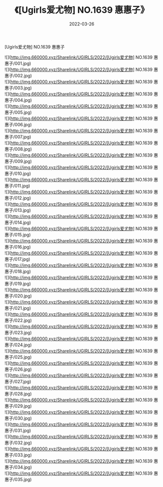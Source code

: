 ﻿---
layout: post
title:  《[Ugirls爱尤物] NO.1639 惠惠子》
date:   2022-03-26
img: http://img.660000.xyz/Sharelink/UGIRLS/2022/[Ugirls爱尤物] NO.1639 惠惠子/000.jpg
categories: [美女, 清纯, 唯美]
---

[Ugirls爱尤物] NO.1639 惠惠子

 ![](http://img.660000.xyz/Sharelink/UGIRLS/2022/[Ugirls爱尤物] NO.1639 惠惠子/001.jpg) <br>![](http://img.660000.xyz/Sharelink/UGIRLS/2022/[Ugirls爱尤物] NO.1639 惠惠子/002.jpg) <br>![](http://img.660000.xyz/Sharelink/UGIRLS/2022/[Ugirls爱尤物] NO.1639 惠惠子/003.jpg) <br>![](http://img.660000.xyz/Sharelink/UGIRLS/2022/[Ugirls爱尤物] NO.1639 惠惠子/004.jpg) <br>![](http://img.660000.xyz/Sharelink/UGIRLS/2022/[Ugirls爱尤物] NO.1639 惠惠子/005.jpg) <br>![](http://img.660000.xyz/Sharelink/UGIRLS/2022/[Ugirls爱尤物] NO.1639 惠惠子/006.jpg) <br>![](http://img.660000.xyz/Sharelink/UGIRLS/2022/[Ugirls爱尤物] NO.1639 惠惠子/007.jpg) <br>![](http://img.660000.xyz/Sharelink/UGIRLS/2022/[Ugirls爱尤物] NO.1639 惠惠子/008.jpg) <br>![](http://img.660000.xyz/Sharelink/UGIRLS/2022/[Ugirls爱尤物] NO.1639 惠惠子/009.jpg) <br>![](http://img.660000.xyz/Sharelink/UGIRLS/2022/[Ugirls爱尤物] NO.1639 惠惠子/010.jpg) <br>![](http://img.660000.xyz/Sharelink/UGIRLS/2022/[Ugirls爱尤物] NO.1639 惠惠子/011.jpg) <br>![](http://img.660000.xyz/Sharelink/UGIRLS/2022/[Ugirls爱尤物] NO.1639 惠惠子/012.jpg) <br>![](http://img.660000.xyz/Sharelink/UGIRLS/2022/[Ugirls爱尤物] NO.1639 惠惠子/013.jpg) <br>![](http://img.660000.xyz/Sharelink/UGIRLS/2022/[Ugirls爱尤物] NO.1639 惠惠子/014.jpg) <br>![](http://img.660000.xyz/Sharelink/UGIRLS/2022/[Ugirls爱尤物] NO.1639 惠惠子/015.jpg) <br>![](http://img.660000.xyz/Sharelink/UGIRLS/2022/[Ugirls爱尤物] NO.1639 惠惠子/016.jpg) <br>![](http://img.660000.xyz/Sharelink/UGIRLS/2022/[Ugirls爱尤物] NO.1639 惠惠子/017.jpg) <br>![](http://img.660000.xyz/Sharelink/UGIRLS/2022/[Ugirls爱尤物] NO.1639 惠惠子/018.jpg) <br>![](http://img.660000.xyz/Sharelink/UGIRLS/2022/[Ugirls爱尤物] NO.1639 惠惠子/019.jpg) <br>![](http://img.660000.xyz/Sharelink/UGIRLS/2022/[Ugirls爱尤物] NO.1639 惠惠子/020.jpg) <br>![](http://img.660000.xyz/Sharelink/UGIRLS/2022/[Ugirls爱尤物] NO.1639 惠惠子/021.jpg) <br>![](http://img.660000.xyz/Sharelink/UGIRLS/2022/[Ugirls爱尤物] NO.1639 惠惠子/022.jpg) <br>![](http://img.660000.xyz/Sharelink/UGIRLS/2022/[Ugirls爱尤物] NO.1639 惠惠子/023.jpg) <br>![](http://img.660000.xyz/Sharelink/UGIRLS/2022/[Ugirls爱尤物] NO.1639 惠惠子/024.jpg) <br>![](http://img.660000.xyz/Sharelink/UGIRLS/2022/[Ugirls爱尤物] NO.1639 惠惠子/025.jpg) <br>![](http://img.660000.xyz/Sharelink/UGIRLS/2022/[Ugirls爱尤物] NO.1639 惠惠子/026.jpg) <br>![](http://img.660000.xyz/Sharelink/UGIRLS/2022/[Ugirls爱尤物] NO.1639 惠惠子/027.jpg) <br>![](http://img.660000.xyz/Sharelink/UGIRLS/2022/[Ugirls爱尤物] NO.1639 惠惠子/028.jpg) <br>![](http://img.660000.xyz/Sharelink/UGIRLS/2022/[Ugirls爱尤物] NO.1639 惠惠子/029.jpg) <br>![](http://img.660000.xyz/Sharelink/UGIRLS/2022/[Ugirls爱尤物] NO.1639 惠惠子/030.jpg) <br>![](http://img.660000.xyz/Sharelink/UGIRLS/2022/[Ugirls爱尤物] NO.1639 惠惠子/031.jpg) <br>![](http://img.660000.xyz/Sharelink/UGIRLS/2022/[Ugirls爱尤物] NO.1639 惠惠子/032.jpg) <br>![](http://img.660000.xyz/Sharelink/UGIRLS/2022/[Ugirls爱尤物] NO.1639 惠惠子/033.jpg) <br>![](http://img.660000.xyz/Sharelink/UGIRLS/2022/[Ugirls爱尤物] NO.1639 惠惠子/034.jpg) <br>![](http://img.660000.xyz/Sharelink/UGIRLS/2022/[Ugirls爱尤物] NO.1639 惠惠子/035.jpg) <br>